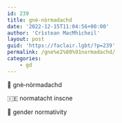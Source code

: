 ```yaml
---
id: 239
title: gnè‑nòrmadachd
date: '2022-12-15T11:04:56+00:00'
author: 'Crìstean MacMhìcheil'
layout: post
guid: 'https://faclair.lgbt/?p=239'
permalink: /gne%e2%80%91normadachd/
categories:
    - gd
---
```


&#x1f3f4;&#xe0067;&#xe0062;&#xe0073;&#xe0063;&#xe0074;&#xe007f; gnè‑nòrmadachd

&#x1f1ee;&#x1f1ea; normatacht inscne

&#x1f3f4;&#xe0067;&#xe0062;&#xe0065;&#xe006e;&#xe0067;&#xe007f; gender normativity
